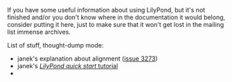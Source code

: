 If you have some useful information about using LilyPond, but it's not
finished and/or you don't know where in the documentation it would belong,
consider putting it here, just to make sure that it won't get lost in the
mailing list immense archives.

List of stuff, thought-dump mode:
* janek's explanation about alignment ([issue 3273](http://code.google.com/p/lilypond/issues/detail?id=3273))
* janek's [_LilyPond quick start_ tutorial](https://github.com/janek-warchol/warsztat-nutowy/blob/translation/english/uczenie/2%20wprowadzenie%20do%20LilyPonda.ly)
* 

